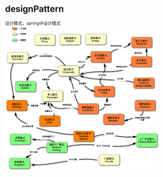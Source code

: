 # designPattern
设计模式，spring中设计模式
![](https://github.com/ZengGwei/designPattern/blob/master/src/img/patter.png)
